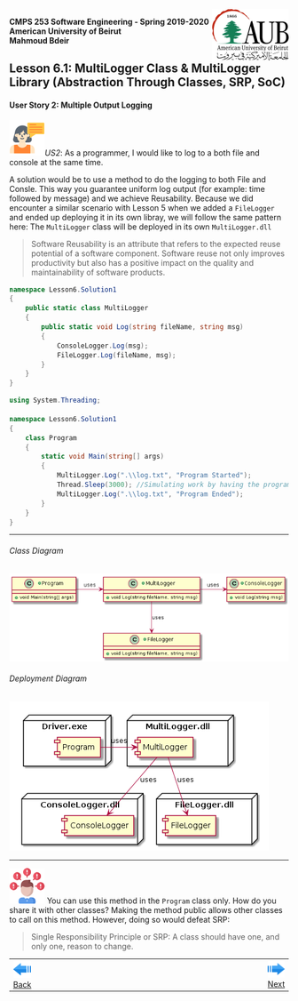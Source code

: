 <img style="float: right;" src="../../../Images/aublogosmall.png"> 

**CMPS 253 Software Engineering - Spring 2019-2020 \
American University of Beirut \
Mahmoud Bdeir**


## Lesson 6.1: MultiLogger Class & MultiLogger Library (Abstraction Through Classes, SRP, SoC)

#### User Story 2: Multiple Output Logging
![user story](../../../Images/userstory.png 'User Story')*US2*: As a programmer, I would like to log to a both file and console at the same time.

A solution would be to use a method to do the logging to both File and Consle. This way you guarantee uniform log output (for example: time followed by message) and we achieve Reusability. Because we did encounter a similar scenario with Lesson 5 when we added a `FileLogger` and ended up deploying it in its own libray, we will follow the same pattern here: The `MultiLogger` class will be deployed in its own `MultiLogger.dll`
> Software Reusability is an attribute that refers to the expected reuse potential of a software component. Software reuse not only improves productivity but also has a positive impact on the quality and maintainability of software products.

```C#
namespace Lesson6.Solution1
{
    public static class MultiLogger
    {
        public static void Log(string fileName, string msg)
        {
            ConsoleLogger.Log(msg);
            FileLogger.Log(fileName, msg);
        }
    }
}
```

```C#
using System.Threading;

namespace Lesson6.Solution1
{
	class Program
	{
		static void Main(string[] args)
		{
			MultiLogger.Log(".\\log.txt", "Program Started");
			Thread.Sleep(3000); //Simulating work by having the program sleep for 3 seconds
			MultiLogger.Log(".\\log.txt", "Program Ended");
		}
	}
}
```
_____

###### Class Diagram
![Lesson 6 Class Diagram](../PlantUML/Class-Diagram.png)
###### Deployment Diagram
![Lesson 6 Deployment Diagram](../PlantUML/Deployment-Diagram.png)

____
![problem icon](../../../Images/problem.png 'Problem') You can use this method in the `Program` class only. How do you share it with other classes? Making the method public allows other classes to call on this method. However, doing so would defeat SRP:
> Single Responsibility Principle or SRP: A class should have one, and only one, reason to change.

<table style='width=100%;'>
<tr>
<td><a href="../../Solution%200%20Log%20Method/Source%20Code"><img src='../../../Images/leftarrow.png'> Back</a></td>
<td width="100%"></td>
<td><a href="../../../tree/master/Lesson%2003%20Logger%20Class"><img src='../../../Images/rightarrow.png'> Next</a></td>
</tr>
</table>
